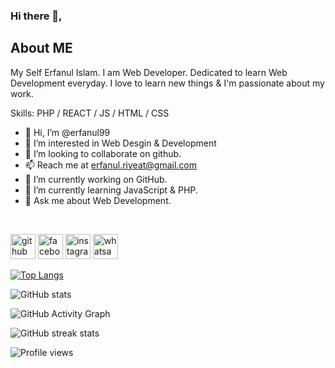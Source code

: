 
### Hi there 👋, 

## About ME

My Self Erfanul Islam.
I am Web Developer. Dedicated to learn Web Development everyday. 
I love to learn new things & I'm passionate about my work.

Skills: PHP / REACT / JS / HTML / CSS

- 👋 Hi, I’m @erfanul99
- 👀 I’m interested in Web Desgin & Development
- 💞️ I’m looking to collaborate on github.
- 📫 Reach me at erfanul.riyeat@gmail.com
- 🔭 I’m currently working on GitHub.
- 🌱 I’m currently learning JavaScript & PHP. 
- 💬 Ask me about Web Development.

<br>


[<img src='https://cdn.jsdelivr.net/npm/simple-icons@3.0.1/icons/github.svg' alt='github' height='40'>](https://github.com/erfanul99)  [<img src='https://cdn.jsdelivr.net/npm/simple-icons@3.0.1/icons/facebook.svg' alt='facebook' height='40'>](https://www.facebook.com/erfanul.tasmia) [<img src='https://cdn.jsdelivr.net/npm/simple-icons@3.0.1/icons/instagram.svg' alt='instagram' height='40'>](https://www.instagram.com/riyeat_98/) [<img src='https://cdn.jsdelivr.net/npm/simple-icons@3.0.1/icons/whatsapp.svg' alt='whatsapp' height='40'>](+8801764661500)  

[![Top Langs](https://github-readme-stats.vercel.app/api/top-langs/?username=erfanul99)](https://github.com/anuraghazra/github-readme-stats)

![GitHub stats](https://github-readme-stats.vercel.app/api?username=erfanul99&show_icons=true)  

![GitHub Activity Graph](https://activity-graph.herokuapp.com/graph?username=erfanul99)  

![GitHub streak stats](https://github-readme-streak-stats.herokuapp.com/?user=erfanul99)  

![Profile views](https://gpvc.arturio.dev/erfanul99)  


